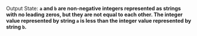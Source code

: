 Output State: **`a` and `b` are non-negative integers represented as strings with no leading zeros, but they are not equal to each other. The integer value represented by string `a` is less than the integer value represented by string `b`.**